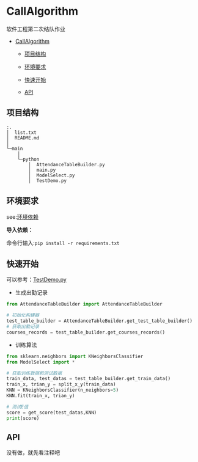 # CallAlgorithm

软件工程第二次结队作业

- [CallAlgorithm](#CallAlgorithm)

  - [项目结构](##项目结构)

  - [环境要求](##环境要求)

  - [快速开始](##快速开始)

  - [API](##API)

## 项目结构

```
:.
│  list.txt
│  README.md
│  
└─main
    │          
    └─python
        │  AttendanceTableBuilder.py
        │  main.py
        │  ModelSelect.py
        │  TestDemo.py
```

## 环境要求

see:[环境依赖](./requirements.txt)

**导入依赖：**

命令行输入:`pip install -r requirements.txt`

## 快速开始

可以参考：[TestDemo.py](./main/python/algorithm_test.py)

- 生成出勤记录

```python
from AttendanceTableBuilder import AttendanceTableBuilder

# 初始化构建器
test_table_builder = AttendanceTableBuilder.get_test_table_builder()
# 获取出勤记录
courses_records = test_table_builder.get_courses_records()
```

- 训练算法

```python
from sklearn.neighbors import KNeighborsClassifier
from ModelSelect import *

# 获取训练数据和测试数据
train_data, test_datas = test_table_builder.get_train_data() 
train_x, trian_y = split_x_y(train_data)
KNN = KNeighborsClassifier(n_neighbors=5)
KNN.fit(train_x, trian_y)

# 测试E值
score = get_score(test_datas,KNN)
print(score)
```

## API

没有做，就先看注释吧